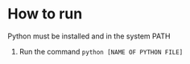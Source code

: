 # How to run

Python must be installed and in the system PATH

1. Run the command ```python [NAME OF PYTHON FILE]``` 
